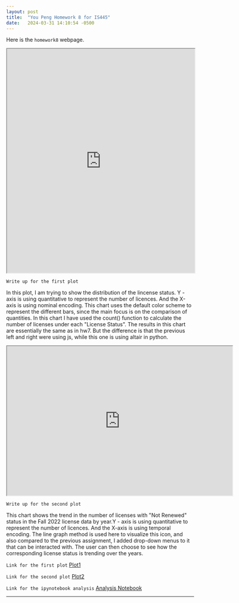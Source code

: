 ```yaml
---
layout: post
title:  "You Peng Homework 8 for IS445"
date:   2024-03-31 14:10:54 -0500
---
```

Here is the `homework8` webpage.


<iframe src="https://youpeng0630.github.io/IS445/chart1.html" width="100%" height="600"></iframe>


`Write up for the first plot`

In this plot, I am trying to show the distribution of the lincense status. Y - axis is using quantitative to represent the number of licences. And the X-axis is using nominal encoding. This chart uses the default color scheme to represent the different bars, since the main focus is on the comparison of quantities. In this chart I have used the count() function to calculate the number of licenses under each "License Status". The results in this chart are essentially the same as in hw7. But the difference is that the previous left and right were using js, while this one is using altair in python.




<iframe src="https://youpeng0630.github.io/IS445/chart2.html" width="120%" height="400"></iframe>


`Write up for the second plot`

This chart shows the trend in the number of licenses with "Not Renewed" status in the Fall 2022 license data by year.Y - axis is using quantitative to represent the number of licences. And the X-axis is using temporal encoding. The line graph method is used here to visualize this icon, and also compared to the previous assignment, I added drop-down menus to it that can be interacted with. The user can then choose to see how the corresponding license status is trending over the years.

`Link for the first plot`
<a href="https://youpeng0630.github.io/IS445/chart1.html" class="btn">Plot1</a>

`Link for the second plot`
<a href="https://youpeng0630.github.io/IS445/chart2.html" class="btn">Plot2</a>

`Link for the ipynotebook analysis`
<a href="https://youpeng0630.github.io/IS445/IS445_Homework8.ipynb" class="btn">Analysis Notebook</a>

[jekyll-docs]: https://jekyllrb.com/docs/home


---
